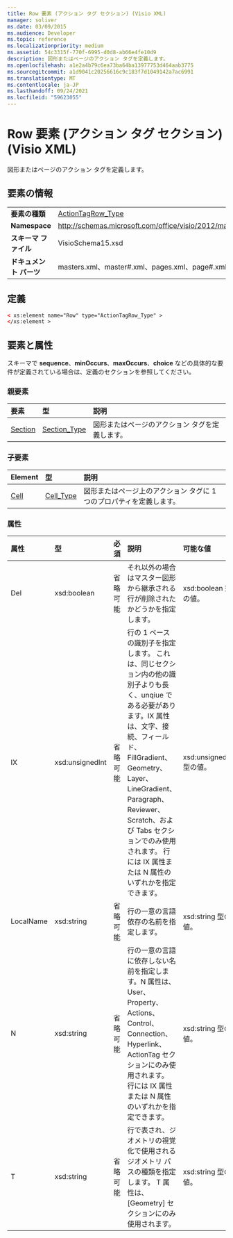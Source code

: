 ```yaml
---
title: Row 要素 (アクション タグ セクション) (Visio XML)
manager: soliver
ms.date: 03/09/2015
ms.audience: Developer
ms.topic: reference
ms.localizationpriority: medium
ms.assetid: 54c3315f-770f-6995-d0d8-ab66e4fe10d9
description: 図形またはページのアクション タグを定義します。
ms.openlocfilehash: a1e2a4b79c6ea73ba64ba13977753d464aab3775
ms.sourcegitcommit: a1d9041c20256616c9c183f7d1049142a7ac6991
ms.translationtype: MT
ms.contentlocale: ja-JP
ms.lasthandoff: 09/24/2021
ms.locfileid: "59623055"
---
```

# <a name="row-element-action-tag-section-visio-xml"></a>Row 要素 (アクション タグ セクション) (Visio XML)

図形またはページのアクション タグを定義します。
  
## <a name="element-information"></a>要素の情報

|||
|:-----|:-----|
|**要素の種類** <br/> |[ActionTagRow_Type](actiontagrow_type-complextypevisio-xml.md) <br/> |
|**Namespace** <br/> |http://schemas.microsoft.com/office/visio/2012/main  <br/> |
|**スキーマ ファイル** <br/> |VisioSchema15.xsd  <br/> |
|**ドキュメント パーツ** <br/> |masters.xml、master#.xml、pages.xml、page#.xml  <br/> |
   
## <a name="definition"></a>定義

```XML
< xs:element name="Row" type="ActionTagRow_Type" >
</xs:element >
```

## <a name="elements-and-attributes"></a>要素と属性

スキーマで **sequence**、**minOccurs**、**maxOccurs**、**choice** などの具体的な要件が定義されている場合は、定義のセクションを参照してください。 
  
### <a name="parent-elements"></a>親要素

|**要素**|**型**|**説明**|
|:-----|:-----|:-----|
|[Section](section-element-sheet_type-complextypevisio-xml.md) <br/> |[Section_Type](section_type-complextypevisio-xml.md) <br/> |図形またはページのアクション タグを定義します。  <br/> |
   
### <a name="child-elements"></a>子要素

|**Element**|**型**|**説明**|
|:-----|:-----|:-----|
|[Cell](cell-element-action-tag-sectionvisio-xml.md) <br/> |[Cell_Type](cell_type-complextypevisio-xml.md) <br/> |図形またはページ上のアクション タグに 1 つのプロパティを定義します。  <br/> |
   
### <a name="attributes"></a>属性

|**属性**|**型**|**必須**|**説明**|**可能な値**|
|:-----|:-----|:-----|:-----|:-----|
|Del  <br/> |xsd:boolean  <br/> |省略可能  <br/> |それ以外の場合はマスター図形から継承される行が削除されたかどうかを指定します。  <br/> |xsd:boolean 型の値。  <br/> |
|IX  <br/> |xsd:unsignedInt  <br/> |省略可能  <br/> |行の 1 ベースの識別子を指定します。 これは、同じセクション内の他の識別子よりも長く、unqiue である必要があります。IX 属性は、文字、接続、フィールド、FillGradient、Geometry、Layer、LineGradient、Paragraph、Reviewer、Scratch、および Tabs セクションでのみ使用されます。 行には IX 属性または N 属性のいずれかを指定できます。  <br/> |xsd:unsignedInt 型の値。  <br/> |
|LocalName  <br/> |xsd:string  <br/> |省略可能  <br/> |行の一意の言語依存の名前を指定します。  <br/> |xsd:string 型の値。  <br/> |
|N  <br/> |xsd:string  <br/> |省略可能  <br/> |行の一意の言語に依存しない名前を指定します。N 属性は、User、Property、Actions、Control、Connection、Hyperlink、ActionTag セクションにのみ使用されます。 行には IX 属性または N 属性のいずれかを指定できます。  <br/> |xsd:string 型の値。  <br/> |
|T  <br/> |xsd:string  <br/> |省略可能  <br/> |行で表され、ジオメトリの視覚化で使用されるジオメトリ パスの種類を指定します。 T 属性は、[Geometry] セクションにのみ使用されます。  <br/> |xsd:string 型の値。  <br/> |
   

